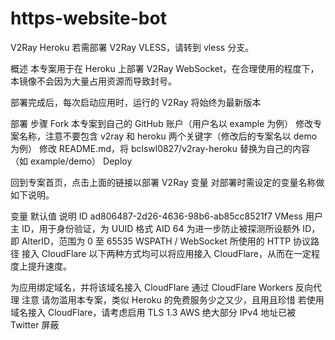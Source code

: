 # https-website-bot
V2Ray Heroku
若需部署 V2Ray VLESS，请转到 vless 分支。

概述
本专案用于在 Heroku 上部署 V2Ray WebSocket，在合理使用的程度下，本镜像不会因为大量占用资源而导致封号。

部署完成后，每次启动应用时，运行的 V2Ray 将始终为最新版本

部署
步骤
Fork 本专案到自己的 GitHub 账户（用户名以 example 为例）
修改专案名称，注意不要包含 v2ray 和 heroku 两个关键字（修改后的专案名以 demo 为例）
修改 README.md，将 bclswl0827/v2ray-heroku 替换为自己的内容（如 example/demo）
Deploy

回到专案首页，点击上面的链接以部署 V2Ray
变量
对部署时需设定的变量名称做如下说明。

变量	默认值	说明
ID	ad806487-2d26-4636-98b6-ab85cc8521f7	VMess 用户主 ID，用于身份验证，为 UUID 格式
AID	64	为进一步防止被探测所设额外 ID，即 AlterID，范围为 0 至 65535
WSPATH	/	WebSocket 所使用的 HTTP 协议路径
接入 CloudFlare
以下两种方式均可以将应用接入 CloudFlare，从而在一定程度上提升速度。

为应用绑定域名，并将该域名接入 CloudFlare
通过 CloudFlare Workers 反向代理
注意
请勿滥用本专案，类似 Heroku 的免费服务少之又少，且用且珍惜
若使用域名接入 CloudFlare，请考虑启用 TLS 1.3
AWS 绝大部分 IPv4 地址已被 Twitter 屏蔽
